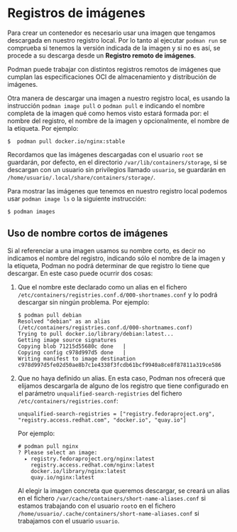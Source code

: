 # Registros de imágenes

Para crear un contenedor es necesario usar una imagen que tengamos descargada en nuestro registro local. Por lo tanto al ejecutar `podman run` se comprueba si tenemos la versión indicada de la imagen y si no es así, se procede a su descarga desde un **Registro remoto de imágenes**.

Podman puede trabajar con distintos registros remotos de imágenes que cumplan las especificaciones OCI de almacenamiento y distribución de imágenes.

Otra manera de descargar una imagen a nuestro registro local, es usando la instrucción `podman image pull` o `podman pull` e indicando el nombre completa de la imagen qué como hemos visto estará formada por: el nombre del registro, el nombre de la imagen y opcionalmente, el nombre de la etiqueta. Por ejemplo: 

```
$  podman pull docker.io/nginx:stable
```

Recordamos que las imágenes descargadas con el usuario `root` se guardarán, por defecto, en el directorio `/var/lib/containers/storage`, si se descargan con un usuario sin privilegios llamado `usuario`, se guardarán en `/home/usuario/.local/share/containers/storage/`.

Para mostrar las imágenes que tenemos en nuestro registro local podemos usar `podman image ls` o la siguiente instrucción:

```
$ podman images
```

## Uso de nombre cortos de imágenes

Si al referenciar a una imagen usamos su nombre corto, es decir no indicamos el nombre del registro, indicando sólo el nombre de la imagen y la etiqueta, Podman no podrá determinar de que registro lo tiene que descargar. En este caso puede ocurrir dos cosas:

1. Que el nombre este declarado como un alias en el fichero `/etc/containers/registries.conf.d/000-shortnames.conf` y lo podrá descargar sin ningún problema. Por ejemplo:

    ```
    $ podman pull debian
    Resolved "debian" as an alias (/etc/containers/registries.conf.d/000-shortnames.conf)
    Trying to pull docker.io/library/debian:latest...
    Getting image source signatures
    Copying blob 71215d55680c done   | 
    Copying config c978d997d5 done   | 
    Writing manifest to image destination
    c978d997d5fe02d50ae8b7c1e4338f3fcdb61bcf9940a8ce8f87811a319ce586
    ```
2. Que no haya definido un alias. En esta caso, Podman nos ofrecerá que elijamos descargarla de alguno de los registro que tiene configurado en el parámetro `unqualified-search-registries` del fichero `/etc/containers/registries.conf`:

    ```
    unqualified-search-registries = ["registry.fedoraproject.org", "registry.access.redhat.com", "docker.io", "quay.io"]
    ```

    Por ejemplo:

    ```
    # podman pull nginx
    ? Please select an image: 
      ▸ registry.fedoraproject.org/nginx:latest
        registry.access.redhat.com/nginx:latest
        docker.io/library/nginx:latest
        quay.io/nginx:latest
    ```

    Al elegir la imagen concreta que queremos descargar, se creará un alias en el fichero `/var/cache/containers/short-name-aliases.conf` si estamos trabajando con el usuario `root`o en el fichero `/home/usuario/.cache/containers/short-name-aliases.conf` si trabajamos con el usuario `usuario`.

